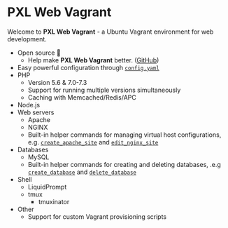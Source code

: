 # PXL Web Vagrant

Welcome to **PXL Web Vagrant** - a Ubuntu Vagrant environment for web development.

* Open source :100:
    * Help make **PXL Web Vagrant** better. ([GitHub](https://github.com/PXLbros/pxl-web-vagrant/CONTRIBUTE.md))
* Easy powerful configuration through [`config.yaml`](/configuration.html#config-yaml)
* PHP
    * Version 5.6 & 7.0-7.3
    * Support for running multiple versions simultaneously
    * Caching with Memcached/Redis/APC
* Node.js
* Web servers
    * Apache
    * NGINX
    * Built-in helper commands for managing virtual host configurations, e.g. [`create_apache_site`](/web-servers/apache.html#create-apache-site) and [`edit_nginx_site`](/web-servers/nginx.html#edit-nginx-site)
* Databases
    * MySQL
    * Built-in helper commands for creating and deleting databases, .e.g [`create_database`](/databases/commands.html#create-database) and [`delete_database`](/databases/commands.html#delete-database)
* Shell
    * LiquidPrompt
    * tmux
        * tmuxinator
* Other
    * Support for custom Vagrant provisioning scripts

